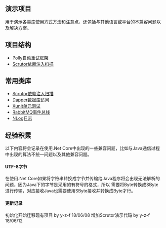 ﻿## 演示项目
用于演示各类库使用方式方法和注意点，还包括与其他语言或平台的不兼容问题以及解决方案。   


## 项目结构
* [Polly自动重试框架](https://github.com/CSharpCross/demo/tree/master/polly/PollyDemo)
* [Scrutor依赖注入扫描](https://github.com/CSharpCross/demo/tree/master/scrutor/ScrutorDemo)


## 常用类库
* [Scrutor依赖注入扫描](https://github.com/khellang/Scrutor)   
* [Dapper数据库访问](https://github.com/StackExchange/Dapper)   
* [Xunit单元测试](https://github.com/xunit/xunit)   
* [RabbitMQ事件总线](http://www.rabbitmq.com/)   
* [NLog日志](https://github.com/NLog/NLog)   

## 经验积累   
以下内容将会记录在使用.Net Core中出现的一些兼容问题，比如与Java通信过程中出现的算法不统一问题以及其他兼容问题。   

#### UTF-8字节   
在使用.Net Core如果将字符串转换成字节并传输给Java程序将会出现无法解析的问题，因为Java下的字节是采用的有符号的格式，所以
需要将Byte转换成SByte进行传输，对应接收Java也需要使用SByte接收并转换成Byte才行。   



#### 更新记录
初始化开始迁移现有项目 by y-z-f 18/06/08
增加Scrutor演示代码 by y-z-f 18/06/12